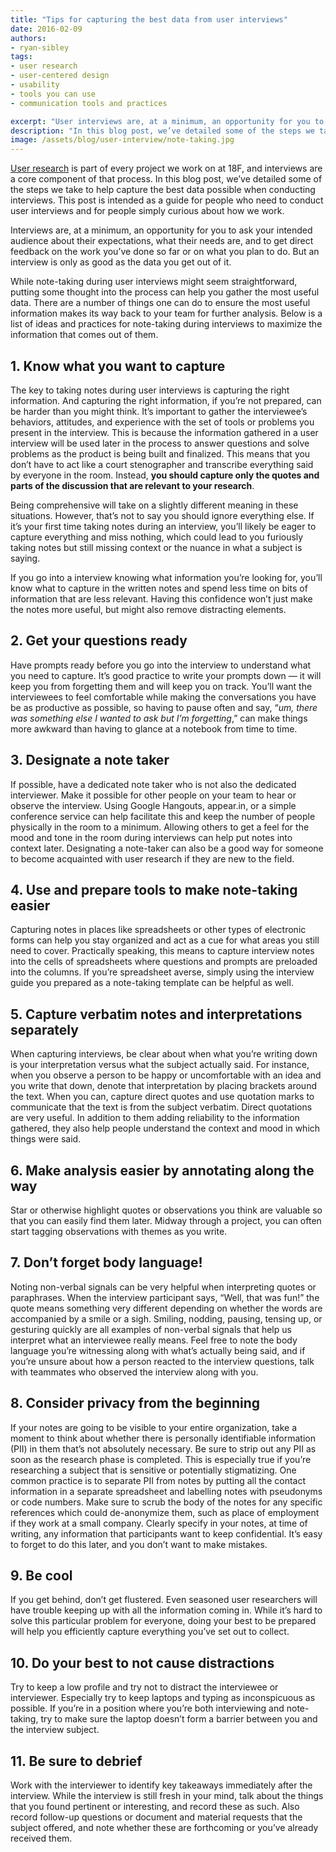 ```yaml
---
title: "Tips for capturing the best data from user interviews"
date: 2016-02-09
authors:
- ryan-sibley
tags:
- user research
- user-centered design
- usability
- tools you can use
- communication tools and practices

excerpt: "User interviews are, at a minimum, an opportunity for you to ask your intended audience about their expectations, what their needs are and to get direct feedback on the work you’ve done so far or on what you plan to do. But an interview is only as good as the data you get out of it."
description: "In this blog post, we’ve detailed some of the steps we take to help capture the best data possible when conducting user interviews. This post is intended as a guide for people who need to conduct user interviews and for people simply curious about how we work."
image: /assets/blog/user-interview/note-taking.jpg
---
```


[User research](http://www.usability.gov/what-and-why/user-research.html) is part of every project we work on at 18F, and interviews are a core component of that process. In this blog post, we’ve detailed some of the steps we take to help capture the best data possible when conducting interviews. This post is intended as a guide for people who need to conduct user interviews and for people simply curious about how we work.

Interviews are, at a minimum, an opportunity for you to ask your intended audience about their expectations, what their needs are, and to get direct feedback on the work you’ve done so far or on what you plan to do. But an interview is only as good as the data you get out of it.

While note-taking during user interviews might seem straightforward, putting some thought into the process can help you gather the most useful data. There are a number of things one can do to ensure the most useful information makes its way back to your team for further analysis. Below is a list of ideas and practices for note-taking during interviews to maximize the information that comes out of them.

## 1. Know what you want to capture

The key to taking notes during user interviews is capturing the right information. And capturing the right information, if you’re not prepared, can be harder than you might think. It’s important to gather the interviewee’s behaviors, attitudes, and experience with the set of tools or problems you present in the interview. This is because the information gathered in a user interview will be used later in the process to answer questions and solve problems as the product is being built and finalized. This means that you don’t have to act like a court stenographer and transcribe everything said by everyone in the room. Instead, **you should capture only the quotes and parts of the discussion that are relevant to your research**.

Being comprehensive will take on a slightly different meaning in these situations. However, that’s not to say you should ignore everything else. If it’s your first time taking notes during an interview, you’ll likely be eager to capture everything and miss nothing, which could lead to you furiously taking notes but still missing context or the nuance in what a subject is saying.

If you go into a interview knowing what information you’re looking for, you’ll know what to capture in the written notes and spend less time on bits of information that are less relevant. Having this confidence won’t just make the notes more useful, but might also remove distracting elements.

## 2. Get your questions ready

Have prompts ready before you go into the interview to understand what you need to capture. It’s good practice to write your prompts down — it will keep you from forgetting them and will keep you on track. You’ll want the interviewees to feel comfortable while making the conversations you have be as productive as possible, so having to pause often and say, “*um, there was something else I wanted to ask but I’m forgetting*,” can make things more awkward than having to glance at a notebook from time to time.

## 3. Designate a note taker

If possible, have a dedicated note taker who is not also the dedicated interviewer. Make it possible for other people on your team to hear or observe the interview. Using Google Hangouts, appear.in, or a simple conference service can help facilitate this and keep the number of people physically in the room to a minimum. Allowing others to get a feel for the mood and tone in the room during interviews can help put notes into context later. Designating a note-taker can also be a good way for someone to become acquainted with user research if they are new to the field.

## 4. Use and prepare tools to make note-taking easier

Capturing notes in places like spreadsheets or other types of electronic forms can help you stay organized and act as a cue for what areas you still need to cover. Practically speaking, this means to capture interview notes into the cells of spreadsheets where questions and prompts are preloaded into the columns. If you’re spreadsheet averse, simply using the interview guide you prepared as a note-taking template can be helpful as well.

## 5. Capture verbatim notes and interpretations separately

When capturing interviews, be clear about when what you’re writing down is your interpretation versus what the subject actually said. For instance, when you observe a person to be happy or uncomfortable with an idea and you write that down, denote that interpretation by placing brackets around the text. When you can, capture direct quotes and use quotation marks to communicate that the text is from the subject verbatim. Direct quotations are very useful. In addition to them adding reliability to the information gathered, they also help people understand the context and mood in which things were said.

## 6. Make analysis easier by annotating along the way

Star or otherwise highlight quotes or observations you think are valuable so that you can easily find them later. Midway through a project, you can often start tagging observations with themes as you write.

## 7. Don’t forget body language!

Noting non-verbal signals can be very helpful when interpreting quotes or paraphrases. When the interview participant says, “Well, that was fun!” the quote means something very different depending on whether the words are accompanied by a smile or a sigh. Smiling, nodding, pausing, tensing up, or gesturing quickly are all examples of non-verbal signals that help us interpret what an interviewee really means. Feel free to note the body language you’re witnessing along with what’s actually being said, and if you’re unsure about how a person reacted to the interview questions, talk with teammates who observed the interview along with you.

## 8. Consider privacy from the beginning

If your notes are going to be visible to your entire organization, take a moment to think about whether there is personally identifiable information (PII) in them that’s not absolutely necessary. Be sure to strip out any PII as soon as the research phase is completed. This is especially true if you’re researching a subject that is sensitive or potentially stigmatizing. One common practice is to separate PII from notes by putting all the contact information in a separate spreadsheet and labelling notes with pseudonyms or code numbers. Make sure to scrub the body of the notes for any specific references which could de-anonymize them, such as place of employment if they work at a small company. Clearly specify in your notes, at time of writing, any information that participants want to keep confidential. It’s easy to forget to do this later, and you don’t want to make mistakes.

## 9. Be cool

If you get behind, don’t get flustered. Even seasoned user researchers will have trouble keeping up with all the information coming in. While it’s hard to solve this particular problem for everyone, doing your best to be prepared will help you efficiently capture everything you’ve set out to collect.

## 10. Do your best to not cause distractions

Try to keep a low profile and try not to distract the interviewee or interviewer. Especially try to keep laptops and typing as inconspicuous as possible. If you’re in a position where you’re both interviewing and note-taking, try to make sure the laptop doesn’t form a barrier between you and the interview subject.

## 11. Be sure to debrief

Work with the interviewer to identify key takeaways immediately after the interview. While the interview is still fresh in your mind, talk about the things that you found pertinent or interesting, and record these as such. Also record follow-up questions or document and material requests that the subject offered, and note whether these are forthcoming or you’ve already received them.
